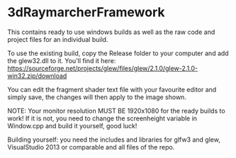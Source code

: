 # 3dRaymarcherFramework

This contains ready to use windows builds as well as the raw code and project files for an individual build.

To use the existing build, copy the Release folder to your computer and add the glew32.dll to it. You'll find it here: https://sourceforge.net/projects/glew/files/glew/2.1.0/glew-2.1.0-win32.zip/download

You can edit the fragment shader text file with your favourite editor and simply save, the changes will then apply to the image shown.

NOTE: Your monitor resolution MUST BE 1920x1080 for the ready builds to work! If it is not, you need to change the screenheight variable in Window.cpp and build it yourself, good luck!

Building yourself: you need the includes and libraries for glfw3 and glew, VisualStudio 2013 or comparable and all files of the repo.

